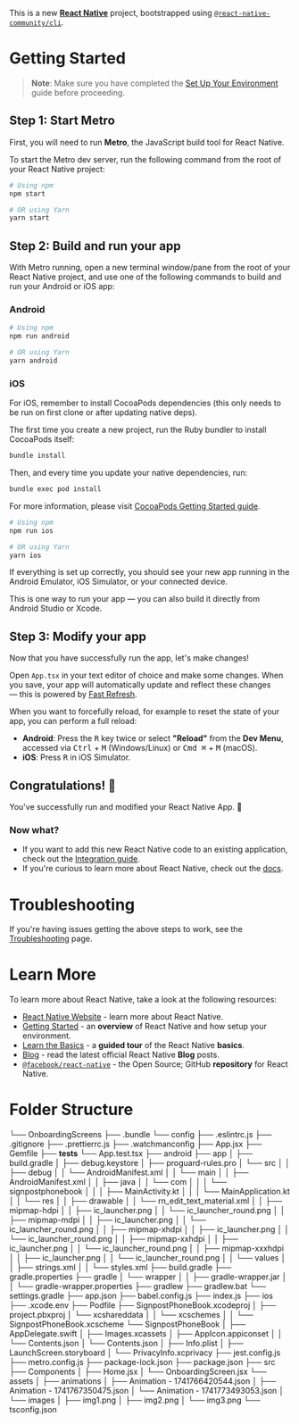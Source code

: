 This is a new [**React Native**](https://reactnative.dev) project, bootstrapped using [`@react-native-community/cli`](https://github.com/react-native-community/cli).

# Getting Started

> **Note**: Make sure you have completed the [Set Up Your Environment](https://reactnative.dev/docs/set-up-your-environment) guide before proceeding.

## Step 1: Start Metro

First, you will need to run **Metro**, the JavaScript build tool for React Native.

To start the Metro dev server, run the following command from the root of your React Native project:

```sh
# Using npm
npm start

# OR using Yarn
yarn start
```

## Step 2: Build and run your app

With Metro running, open a new terminal window/pane from the root of your React Native project, and use one of the following commands to build and run your Android or iOS app:

### Android

```sh
# Using npm
npm run android

# OR using Yarn
yarn android
```

### iOS

For iOS, remember to install CocoaPods dependencies (this only needs to be run on first clone or after updating native deps).

The first time you create a new project, run the Ruby bundler to install CocoaPods itself:

```sh
bundle install
```

Then, and every time you update your native dependencies, run:

```sh
bundle exec pod install
```

For more information, please visit [CocoaPods Getting Started guide](https://guides.cocoapods.org/using/getting-started.html).

```sh
# Using npm
npm run ios

# OR using Yarn
yarn ios
```

If everything is set up correctly, you should see your new app running in the Android Emulator, iOS Simulator, or your connected device.

This is one way to run your app — you can also build it directly from Android Studio or Xcode.

## Step 3: Modify your app

Now that you have successfully run the app, let's make changes!

Open `App.tsx` in your text editor of choice and make some changes. When you save, your app will automatically update and reflect these changes — this is powered by [Fast Refresh](https://reactnative.dev/docs/fast-refresh).

When you want to forcefully reload, for example to reset the state of your app, you can perform a full reload:

- **Android**: Press the <kbd>R</kbd> key twice or select **"Reload"** from the **Dev Menu**, accessed via <kbd>Ctrl</kbd> + <kbd>M</kbd> (Windows/Linux) or <kbd>Cmd ⌘</kbd> + <kbd>M</kbd> (macOS).
- **iOS**: Press <kbd>R</kbd> in iOS Simulator.

## Congratulations! :tada:

You've successfully run and modified your React Native App. :partying_face:

### Now what?

- If you want to add this new React Native code to an existing application, check out the [Integration guide](https://reactnative.dev/docs/integration-with-existing-apps).
- If you're curious to learn more about React Native, check out the [docs](https://reactnative.dev/docs/getting-started).

# Troubleshooting

If you're having issues getting the above steps to work, see the [Troubleshooting](https://reactnative.dev/docs/troubleshooting) page.

# Learn More

To learn more about React Native, take a look at the following resources:

- [React Native Website](https://reactnative.dev) - learn more about React Native.
- [Getting Started](https://reactnative.dev/docs/environment-setup) - an **overview** of React Native and how setup your environment.
- [Learn the Basics](https://reactnative.dev/docs/getting-started) - a **guided tour** of the React Native **basics**.
- [Blog](https://reactnative.dev/blog) - read the latest official React Native **Blog** posts.
- [`@facebook/react-native`](https://github.com/facebook/react-native) - the Open Source; GitHub **repository** for React Native.


# Folder Structure

 └── OnboardingScreens
    ├── .bundle
        └── config
    ├── .eslintrc.js
    ├── .gitignore
    ├── .prettierrc.js
    ├── .watchmanconfig
    ├── App.jsx
    ├── Gemfile
    ├── __tests__
        └── App.test.tsx
    ├── android
        ├── app
        │   ├── build.gradle
        │   ├── debug.keystore
        │   ├── proguard-rules.pro
        │   └── src
        │   │   ├── debug
        │   │       └── AndroidManifest.xml
        │   │   └── main
        │   │       ├── AndroidManifest.xml
        │   │       ├── java
        │   │           └── com
        │   │           │   └── signpostphonebook
        │   │           │       ├── MainActivity.kt
        │   │           │       └── MainApplication.kt
        │   │       └── res
        │   │           ├── drawable
        │   │               └── rn_edit_text_material.xml
        │   │           ├── mipmap-hdpi
        │   │               ├── ic_launcher.png
        │   │               └── ic_launcher_round.png
        │   │           ├── mipmap-mdpi
        │   │               ├── ic_launcher.png
        │   │               └── ic_launcher_round.png
        │   │           ├── mipmap-xhdpi
        │   │               ├── ic_launcher.png
        │   │               └── ic_launcher_round.png
        │   │           ├── mipmap-xxhdpi
        │   │               ├── ic_launcher.png
        │   │               └── ic_launcher_round.png
        │   │           ├── mipmap-xxxhdpi
        │   │               ├── ic_launcher.png
        │   │               └── ic_launcher_round.png
        │   │           └── values
        │   │               ├── strings.xml
        │   │               └── styles.xml
        ├── build.gradle
        ├── gradle.properties
        ├── gradle
        │   └── wrapper
        │   │   ├── gradle-wrapper.jar
        │   │   └── gradle-wrapper.properties
        ├── gradlew
        ├── gradlew.bat
        └── settings.gradle
    ├── app.json
    ├── babel.config.js
    ├── index.js
    ├── ios
        ├── .xcode.env
        ├── Podfile
        ├── SignpostPhoneBook.xcodeproj
        │   ├── project.pbxproj
        │   └── xcshareddata
        │   │   └── xcschemes
        │   │       └── SignpostPhoneBook.xcscheme
        └── SignpostPhoneBook
        │   ├── AppDelegate.swift
        │   ├── Images.xcassets
        │       ├── AppIcon.appiconset
        │       │   └── Contents.json
        │       └── Contents.json
        │   ├── Info.plist
        │   ├── LaunchScreen.storyboard
        │   └── PrivacyInfo.xcprivacy
    ├── jest.config.js
    ├── metro.config.js
    ├── package-lock.json
    ├── package.json
    ├── src
        ├── Components
        │   ├── Home.jsx
        │   └── OnboardingScreen.jsx
        └── assets
        │   ├── animations
        │       ├── Animation - 1741766420544.json
        │       ├── Animation - 1741767350475.json
        │       └── Animation - 1741773493053.json
        │   └── images
        │       ├── img1.png
        │       ├── img2.png
        │       └── img3.png
    └── tsconfig.json
